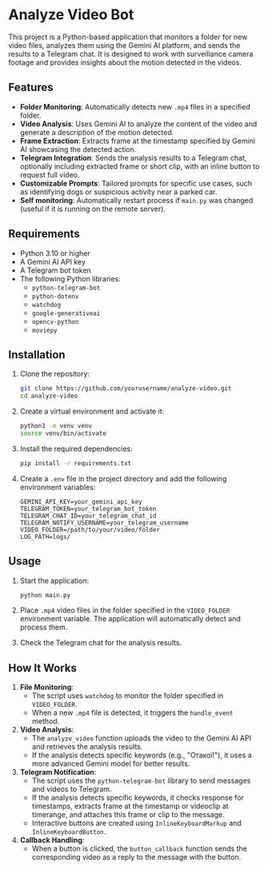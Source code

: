 # Analyze Video Bot

This project is a Python-based application that monitors a folder for new video files, analyzes them using the Gemini AI platform, and sends the results to a Telegram chat. It is designed to work with surveillance camera footage and provides insights about the motion detected in the videos.

## Features

- **Folder Monitoring**: Automatically detects new `.mp4` files in a specified folder.
- **Video Analysis**: Uses Gemini AI to analyze the content of the video and generate a description of the motion detected.
- **Frame Extraction**: Extracts frame at the timestamp specified by Gemini AI showcasing the detected action.
- **Telegram Integration**: Sends the analysis results to a Telegram chat, optionally including extracted frame or short clip, with an inline button to request full video.
- **Customizable Prompts**: Tailored prompts for specific use cases, such as identifying dogs or suspicious activity near a parked car.
- **Self monitoring**: Automatically restart process if `main.py` was changed (useful if it is running on the remote server).

## Requirements

- Python 3.10 or higher
- A Gemini AI API key
- A Telegram bot token
- The following Python libraries:
  - `python-telegram-bot`
  - `python-dotenv`
  - `watchdog`
  - `google-generativeai`
  - `opencv-python`
  - `moviepy`

## Installation

1. Clone the repository:
   ```bash
   git clone https://github.com/yourusername/analyze-video.git
   cd analyze-video
   ```

2. Create a virtual environment and activate it:
   ```bash
   python3 -m venv venv
   source venv/bin/activate
   ```

3. Install the required dependencies:
   ```bash
   pip install -r requirements.txt
   ```

4. Create a `.env` file in the project directory and add the following environment variables:
   ```env
   GEMINI_API_KEY=your_gemini_api_key
   TELEGRAM_TOKEN=your_telegram_bot_token
   TELEGRAM_CHAT_ID=your_telegram_chat_id
   TELEGRAM_NOTIFY_USERNAME=your_telegram_username
   VIDEO_FOLDER=/path/to/your/video/folder
   LOG_PATH=logs/
   ```

## Usage

1. Start the application:
   ```bash
   python main.py
   ```

2. Place `.mp4` video files in the folder specified in the `VIDEO_FOLDER` environment variable. The application will automatically detect and process them.

3. Check the Telegram chat for the analysis results.

## How It Works

1. **File Monitoring**: 
    - The script uses `watchdog` to monitor the folder specified in `VIDEO_FOLDER`.
    - When a new `.mp4` file is detected, it triggers the `handle_event` method.
2. **Video Analysis**: 
    - The `analyze_video` function uploads the video to the Gemini AI API and retrieves the analysis results.
    - If the analysis detects specific keywords (e.g., "Отакої!"), it uses a more advanced Gemini model for better results.
3. **Telegram Notification**: 
    - The script uses the `python-telegram-bot` library to send messages and videos to Telegram.
    - If the analysis detects specific keywords, it checks response for timestamps, extracts frame at the timestamp or videoclip at timerange, and attaches this frame or clip to the message.
    - Interactive buttons are created using `InlineKeyboardMarkup` and `InlineKeyboardButton`.
4. **Callback Handling**: 
    - When a button is clicked, the `button_callback` function sends the corresponding video as a reply to the message with the button.